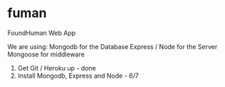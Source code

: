 # fuman
FoundHuman Web App


We are using: 
Mongodb for the Database
Express / Node for the Server
Mongoose for middleware 

1. Get Git / Heroku up - done
2. Install Mongodb, Express and Node - 6/7
